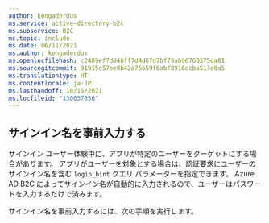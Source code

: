 ```yaml
---
author: kengaderdus
ms.service: active-directory-b2c
ms.subservice: B2C
ms.topic: include
ms.date: 06/11/2021
ms.author: kengaderdus
ms.openlocfilehash: c2409ef7d846ff7d4d67d7bf79ab96760375da81
ms.sourcegitcommit: 91915e57ee9b42a76659f6ab78916ccba517e0a5
ms.translationtype: HT
ms.contentlocale: ja-JP
ms.lasthandoff: 10/15/2021
ms.locfileid: "130037056"
---
```

## <a name="prepopulate-the-sign-in-name"></a>サインイン名を事前入力する

サインイン ユーザー体験中に、アプリが特定のユーザーをターゲットにする場合があります。 アプリがユーザーを対象とする場合は、認証要求にユーザーのサインイン名を含む `login_hint` クエリ パラメーターを指定できます。 Azure AD B2C によってサインイン名が自動的に入力されるので、ユーザーはパスワードを入力するだけで済みます。 

サインイン名を事前入力するには、次の手順を実行します。